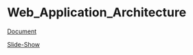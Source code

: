 # Web_Application_Architecture

[Document](/proyecto_1.md)

[Slide-Show](/proyecto_1_presentation.html)
